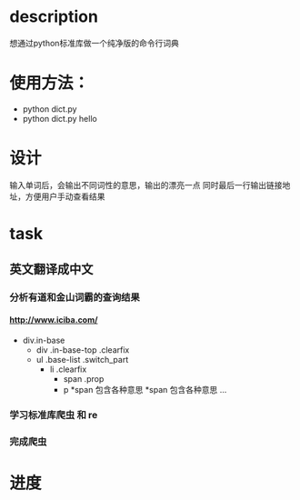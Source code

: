 # description
想通过python标准库做一个纯净版的命令行词典

# 使用方法：
* python dict.py
* python dict.py hello

# 设计
输入单词后，会输出不同词性的意思，输出的漂亮一点
同时最后一行输出链接地址，方便用户手动查看结果

# task
## 英文翻译成中文
### 分析有道和金山词霸的查询结果
#### http://www.iciba.com/
* div.in-base
	* div .in-base-top .clearfix
	* ul .base-list .switch_part
		* li .clearfix
			* span .prop
			* p
				*span 包含各种意思
				*span 包含各种意思
				...



### 学习标准库爬虫 和 re
### 完成爬虫

# 进度